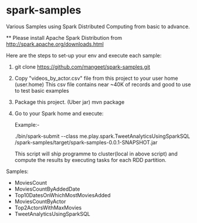 # spark-samples

Various Samples using Spark Distributed Computing from basic to advance.

** Please install Apache Spark Distribution from http://spark.apache.org/downloads.html

Here are the steps to set-up your env and execute each sample:

1. git clone https://github.com/mangeet/spark-samples.git
2. Copy "videos_by_actor.csv" file from this project to your user home (user.home)
   This csv file contains near ~40K of records and good to use to test basic examples
3. Package this project. (Uber jar)
   mvn package
4. Go to your Spark home and execute:
    
   Example:-

   ./bin/spark-submit --class me.play.spark.TweetAnalyticsUsingSparkSQL <your-workspace>/spark-samples/target/spark-samples-0.0.1-SNAPSHOT.jar

   This script will ship programme to cluster(local in above script) and compute the results by executing tasks for each RDD partition.

Samples:

- MoviesCount
- MoviesCountByAddedDate
- Top10DatesOnWhichMostMoviesAdded
- MoviesCountByActor
- Top2ActorsWithMaxMovies
- TweetAnalyticsUsingSparkSQL